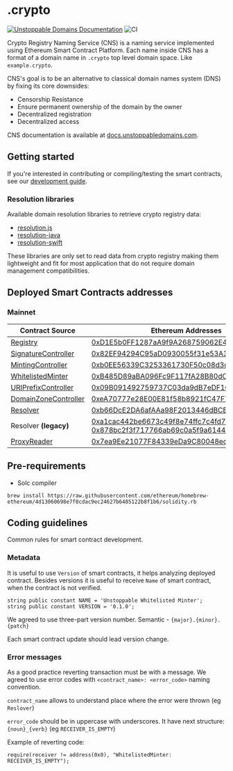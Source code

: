 # .crypto

[![Unstoppable Domains Documentation](https://img.shields.io/badge/docs-unstoppabledomains.com-blue)](https://docs.unstoppabledomains.com/)
![CI](https://github.com/unstoppabledomains/dot-crypto/workflows/CI/badge.svg?branch=master)

Crypto Registry Naming Service (CNS) is a naming service implemented using Ethereum Smart Contract Platform.
Each name inside CNS has a format of a domain name in `.crypto` top level domain space. Like `example.crypto`.

CNS's goal is to be an alternative to classical domain names system (DNS) by fixing its core downsides:

- Censorship Resistance
- Ensure permanent ownership of the domain by the owner
- Decentralized registration
- Decentralized access

CNS documentation is available at [docs.unstoppabledomains.com](https://docs.unstoppabledomains.com/).

## Getting started

If you're interested in contributing or compiling/testing the smart contracts, see our [development guide](./DEVELOPMENT.md).

### Resolution libraries

Available domain resolution libraries to retrieve crypto registry data:

- [resolution.js](https://github.com/unstoppabledomains/resolution)
- [resolution-java](https://github.com/unstoppabledomains/resolution-java)
- [resolution-swift](https://github.com/unstoppabledomains/resolution-swift)

These libraries are only set to read data from crypto registry making them lightweight and fit for most application that do not require domain management compatibilities.

<div id="deployed-contracts"></div>

## Deployed Smart Contracts addresses

### Mainnet

| Contract Source                                                          | Ethereum Addresses                                                                                                                                                                                                                              |
| ------------------------------------------------------------------------ | ----------------------------------------------------------------------------------------------------------------------------------------------------------------------------------------------------------------------------------------------- |
| [Registry](./contracts/Registry.sol)                                     | [0xD1E5b0FF1287aA9f9A268759062E4Ab08b9Dacbe](https://etherscan.io/address/0xD1E5b0FF1287aA9f9A268759062E4Ab08b9Dacbe)                                                                                                                           |
| [SignatureController](./contracts/controllers/SignatureController.sol)   | [0x82EF94294C95aD0930055f31e53A34509227c5f7](https://etherscan.io/address/0x82EF94294C95aD0930055f31e53A34509227c5f7)                                                                                                                           |
| [MintingController](./contracts/controllers/MintingController.sol)       | [0xb0EE56339C3253361730F50c08d3d7817ecD60Ca](https://etherscan.io/address/0xb0EE56339C3253361730F50c08d3d7817ecD60Ca)                                                                                                                           |
| [WhitelistedMinter](./contracts/util/WhitelistedMinter.sol)              | [0xB485D89aBA096Fc9F117fA28B80dC8AAC7971049](https://etherscan.io/address/0xB485D89aBA096Fc9F117fA28B80dC8AAC7971049)                                                                                                                           |
| [URIPrefixController](./contracts/controllers/URIPrefixController.sol)   | [0x09B091492759737C03da9dB7eDF1CD6BCC3A9d91](https://etherscan.io/address/0x09B091492759737C03da9dB7eDF1CD6BCC3A9d91)                                                                                                                           |
| [DomainZoneController](./contracts/controllers/DomainZoneController.sol) | [0xeA70777e28E00E81f58b8921fC47F78B8a72eFE7](https://etherscan.io/address/0xeA70777e28E00E81f58b8921fC47F78B8a72eFE7)                                                                                                                           |
| [Resolver](./contracts/Resolver.sol)                                     | [0xb66DcE2DA6afAAa98F2013446dBCB0f4B0ab2842](https://etherscan.io/address/0xb66DcE2DA6afAAa98F2013446dBCB0f4B0ab2842)                                                                                                                           |
| Resolver **(legacy)**                                                    | [0xa1cac442be6673c49f8e74ffc7c4fd746f3cbd0d](https://etherscan.io/address/0xa1cac442be6673c49f8e74ffc7c4fd746f3cbd0d) <br>[0x878bc2f3f717766ab69c0a5f9a6144931e61aed3](https://etherscan.io/address/0x878bc2f3f717766ab69c0a5f9a6144931e61aed3) |
| [ProxyReader](./contracts/ProxyReader.sol)                               | [0x7ea9Ee21077F84339eDa9C80048ec6db678642B1](https://etherscan.io/address/0x7ea9Ee21077F84339eDa9C80048ec6db678642B1)                                                                                                                           |

## Pre-requirements

- Solc compiler

```
brew install https://raw.githubusercontent.com/ethereum/homebrew-ethereum/4d13060698e7f0cdac9ec24627b6485122b8f1b6/solidity.rb
```

## Coding guidelines

Common rules for smart contract development.

### Metadata

It is useful to use `Version` of smart contracts, it helps analyzing deployed contract. Besides versions it is useful to receive `Name` of smart contract, when the contract is not verified.

```
string public constant NAME = 'Unstoppable Whitelisted Minter';
string public constant VERSION = '0.1.0';
```

We agreed to use three-part version number. Semantic - `{major}.{minor}.{patch}`

Each smart contract update should lead version change.

### Error messages

As a good practice reverting transaction must be with a message. We agreed to use error codes with `<contract_name>: <error_code>` naming convention.

`contract_name` allows to understand place where the error were thrown (eg `Reslover`)

`error_code` should be in uppercase with underscores. It have next structure: `{noun}_{verb}` (eg `RECEIVER_IS_EMPTY`)

Example of reverting code:

```
require(receiver != address(0x0), "WhitelistedMinter: RECEIVER_IS_EMPTY");
```
